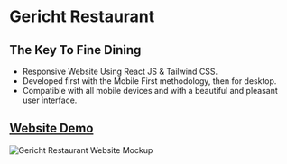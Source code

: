 # Gericht Restaurant

## The Key To Fine Dining


- Responsive Website Using React JS & Tailwind CSS.
- Developed first with the Mobile First methodology, then for desktop.
- Compatible with all mobile devices and with a beautiful and pleasant user interface.

## [Website Demo](https://alisamirali.github.io/gericht-website/)

![Gericht Restaurant Website Mockup](https://user-images.githubusercontent.com/62913154/185761109-d5b34992-95ee-4a7c-a756-dd784c1d307e.png)
